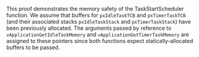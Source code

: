 This proof demonstrates the memory safety of the TaskStartScheduler function.
We assume that buffers for `pxIdleTaskTCB` and `pxTimerTaskTCB` (and their
associated stacks `pxIdleTaskStack` and `pxTimerTaskStack`) have been
previously allocated. The arguments passed by reference to
`vApplicationGetIdleTaskMemory` and `vApplicationGetTimerTaskMemory` are
assigned to these pointers since both functions expect statically-allocated
buffers to be passed.
